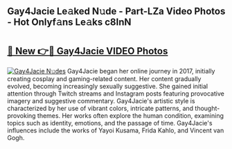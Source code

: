 ## Gay4Jacie Le𝚊ked N𝚞de - Part-LZa Video Photos - Hot Onlyf𝚊ns Le𝚊ks c8InN

# <h2><a href="http://ab76340.deff.icu/?id=Gay4Jacie">🔗 New 👉🔴 Gay4Jacie VIDEO Photos</a></h2>

[![Gay4Jacie N𝚞des](https://i.imgur.com/rIISA9y.gif)](http://ab76340.deff.icu/?id=Gay4Jacie)
Gay4Jacie began her online journey in 2017, initially creating cosplay and gaming-related content. Her content gradually evolved, becoming increasingly sexually suggestive. She gained initial attention through Twitch streams and Instagram posts featuring provocative imagery and suggestive commentary. Gay4Jacie's artistic style is characterized by her use of vibrant colors, intricate patterns, and thought-provoking themes. Her works often explore the human condition, examining topics such as identity, emotions, and the passage of time. Gay4Jacie's influences include the works of Yayoi Kusama, Frida Kahlo, and Vincent van Gogh.
